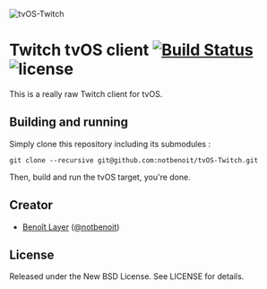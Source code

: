 ![tvOS-Twitch](https://raw.githubusercontent.com/notbenoit/tvOS-Twitch/develop/meta/snapshots/snapshot.png)
# Twitch tvOS client [![Build Status](https://travis-ci.org/notbenoit/tvOS-Twitch.svg?branch=develop)](https://travis-ci.org/notbenoit/tvOS-Twitch) ![license](https://img.shields.io/badge/license-BSD-blue.svg)
This is a really raw Twitch client for tvOS.
## Building and running
Simply clone this repository including its submodules :
```
git clone --recursive git@github.com:notbenoit/tvOS-Twitch.git
```
Then, build and run the tvOS target, you're done.

## Creator

- [Benoît Layer](http://github.com/notbenoit) ([@notbenoit](https://twitter.com/notbenoit))

## License

Released under the New BSD License. See LICENSE for details.
